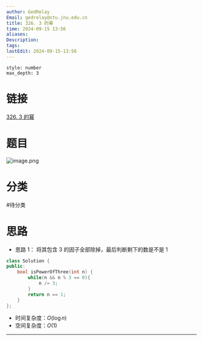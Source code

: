 ```yaml
---
author: GedRelay
Email: gedrelay@stu.jnu.edu.cn
title: 326. 3 的幂
time: 2024-09-15 13:56
aliases: 
Description: 
tags: 
lastEdit: 2024-09-15-13:56
---
```


```toc
style: number
max_depth: 3
```

# 链接
[326. 3 的幂](https://leetcode.cn/problems/power-of-three/) 

# 题目
![image.png](https://ged-pic-bed.oss-cn-guangzhou.aliyuncs.com/img/202409151356080.png)


# 分类
#待分类

# 思路
- 思路 1：
将其包含 $3$ 的因子全部除掉，最后判断剩下的数是不是 $1$ 

```cpp
class Solution {
public:
    bool isPowerOfThree(int n) {
        while(n && n % 3 == 0){
            n /= 3;
        }
        return n == 1;
    }
};
```


- 时间复杂度：${O\left( \log n \right)  }$ 
- 空间复杂度：${O\left( 1 \right)  }$ 


---

